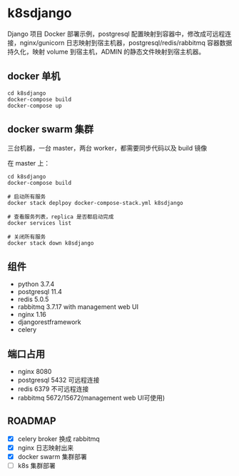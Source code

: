 # k8sdjango

Django 项目 Docker 部署示例，postgresql 配置映射到容器中，修改成可远程连接，nginx/gunicorn 日志映射到宿主机器，postgresql/redis/rabbitmq 容器数据持久化，映射 volume 到宿主机，ADMIN 的静态文件映射到宿主机器。


## docker 单机

```
cd k8sdjango
docker-compose build
docker-compose up
```


## docker swarm 集群

三台机器，一台 master，两台 worker，都需要同步代码以及 build 镜像

在 master 上：

```
cd k8sdjango
docker-compose build

# 启动所有服务
docker stack deplpoy docker-compose-stack.yml k8sdjango

# 查看服务列表，replica 是否都启动完成
docker services list

# 关闭所有服务
docker stack down k8sdjango
```


## 组件

- python 3.7.4
- postgresql 11.4
- redis 5.0.5
- rabbitmq 3.7.17 with management web UI
- nginx 1.16
- djangorestframework
- celery


## 端口占用

- nginx 8080
- postgresql 5432 可远程连接
- redis 6379 不可远程连接
- rabbitmq 5672/15672(management web UI可使用)


## ROADMAP

- [x] celery broker 换成 rabbitmq
- [x] nginx 日志映射出来
- [x] docker swarm 集群部署
- [ ] k8s 集群部署
